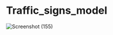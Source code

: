 # Traffic_signs_model


![Screenshot (155)](https://user-images.githubusercontent.com/89762132/219903349-b160315d-c2a2-412e-a4d8-a3ba005e1002.png)
